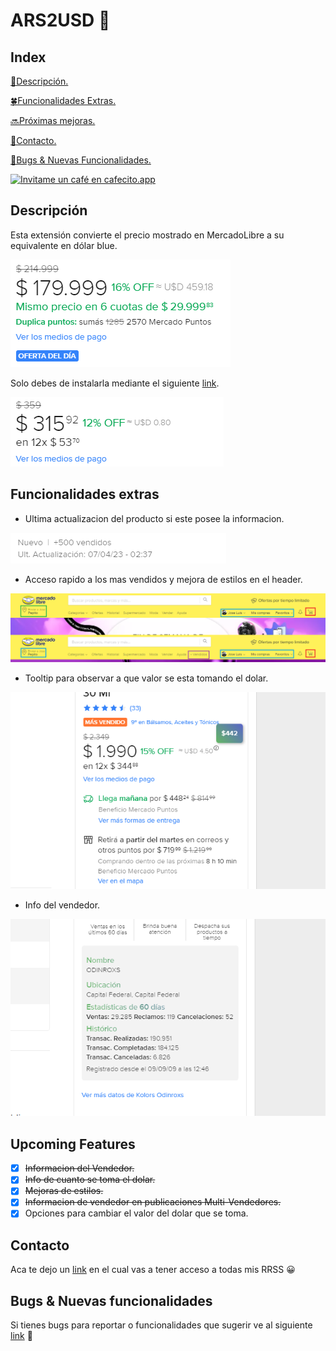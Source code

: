# ARS2USD 💸

## Index
[📜Descripción.](#descripción)

[🍀Funcionalidades Extras.](#funcionalidades-extras)

[🔜Próximas mejoras.](#upcoming-features)

[📲Contacto.](#contacto)

[🐛Bugs & Nuevas Funcionalidades.](#bugs--nuevas-funcionalidades)

[![Invitame un café en cafecito.app](https://cdn.cafecito.app/imgs/buttons/button_5.svg)](https://cafecito.app/0xkoller)

## Descripción

Esta extensión convierte el precio mostrado en MercadoLibre a su equivalente en dólar blue. 

![](https://github.com/0xKoller/ars2usd/blob/master/images/ejempoUSD2.png)

Solo debes de instalarla mediante el siguiente [link](https://chrome.google.com/webstore/detail/ars2usd/ejhhkpcflhmmlpjnhockoblhijklhokp?hl=es).

![](https://github.com/0xKoller/ars2usd/blob/master/images/ejempoUSD1.png)

## Funcionalidades extras

- Ultima actualizacion del producto si este posee la informacion.

![](https://github.com/0xKoller/ars2usd/blob/master/images/ultAct.png)

- Acceso rapido a los mas vendidos y mejora de estilos en el header.

![](https://github.com/0xKoller/ars2usd/blob/master/images/header-cropped.png)

- Tooltip para observar a que valor se esta tomando el dolar.

![](https://github.com/0xKoller/ars2usd/blob/master/images/tooltip.png)

- Info del vendedor.

![](https://github.com/0xKoller/ars2usd/blob/master/images/sellerInfo.png)

## Upcoming Features
- [X] ~~Informacion del Vendedor.~~
- [X] ~~Info de cuanto se toma el dolar.~~
- [X] ~~Mejoras de estilos.~~
- [X] ~~Informacion de vendedor en publicaciones Multi-Vendedores.~~
- [X] Opciones para cambiar el valor del dolar que se toma.

## Contacto
Aca te dejo un [link](https://linktr.ee/0xKoller) en el cual vas a tener acceso a todas mis RRSS 😀

## Bugs & Nuevas funcionalidades
Si tienes bugs para reportar o funcionalidades que sugerir ve al siguiente [link](https://github.com/0xKoller/ars2usd/issues) 🐛


